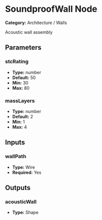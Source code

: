 
# SoundproofWall Node

**Category:** Architecture / Walls

Acoustic wall assembly

## Parameters


### stcRating
- **Type:** number
- **Default:** 50
- **Min:** 30
- **Max:** 80



### massLayers
- **Type:** number
- **Default:** 2
- **Min:** 1
- **Max:** 4



## Inputs


### wallPath
- **Type:** Wire
- **Required:** Yes



## Outputs


### acousticWall
- **Type:** Shape




